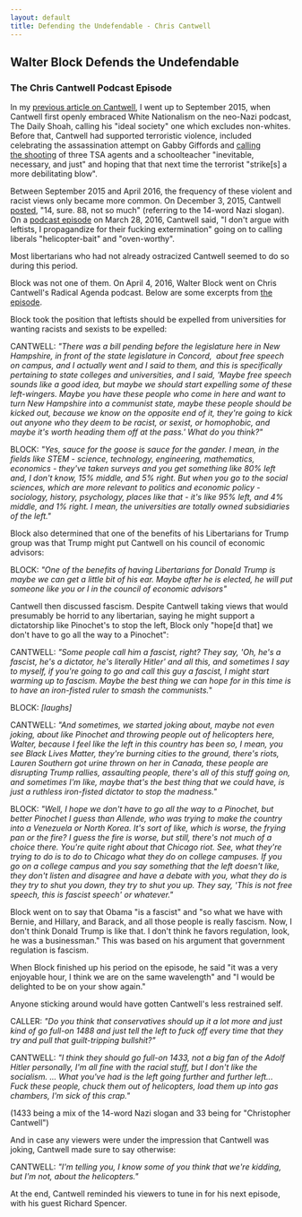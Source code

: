```yaml
---
layout: default
title: Defending the Undefendable - Chris Cantwell
---
```

<div class="article">
<h2>Walter Block Defends the Undefendable</h2>
<h3>The Chris Cantwell Podcast Episode</h3>
<p>In my <a href="https://neoliberalcaucus.github.io/2020/06/17/chris-cantwell.html">previous article on Cantwell</a>, I went up to September 2015, when Cantwell first openly embraced White Nationalism on the neo-Nazi podcast, The Daily Shoah, calling his "ideal society" one which excludes non-whites. Before that, Cantwell had supported terroristic violence, included celebrating the assassination attempt on Gabby Giffords and <a href="https://web.archive.org/web/20140301182310/http://www.christophercantwell.com/2013/11/05/at-least-paul-ciancia-wasnt-a-sheep/">calling the&nbsp;shooting</a> of three TSA agents and a schoolteacher "inevitable, necessary, and just" and hoping that that next time the terrorist "strike[s] a more debilitating blow".</p>
<p>Between September 2015 and April 2016, the frequency of these violent and racist views only became more common. On December 3, 2015, Cantwell <a href="https://neoliberalcaucus.github.io/images/cantwell_14_words.png">posted</a>, "14, sure. 88, not so much" (referring to the 14-word Nazi slogan). On a <a href="https://ia803108.us.archive.org/1/items/RadicalAgendaArchive/EP121%20-%20Discrimination.mp3">podcast episode</a> on March 28, 2016, Cantwell said, "I don't argue with leftists, I propagandize for their fucking extermination" going on to calling liberals&nbsp;"helicopter-bait" and "oven-worthy".</p>
<p>Most libertarians who had not already ostracized Cantwell seemed to do so during this period.</p>
<p>Block was not one of them.&nbsp;On April 4, 2016, Walter Block went on Chris Cantwell's Radical Agenda podcast. Below are some excerpts from <a href="https://ia803108.us.archive.org/1/items/RadicalAgendaArchive/EP124%20-%20Walter%20Block.mp3">the episode</a>.</p>
<p>Block took the position that leftists should be expelled from universities for wanting racists and sexists to be expelled:</p>
<p>CANTWELL: <em>"There was a bill pending before the legislature here in New Hampshire, in front of the state legislature in Concord,&nbsp; about free speech on campus, and I actually went and I said to them, and this is specifically pertaining to state colleges and universities, and I said, 'Maybe free speech sounds like a good idea, but maybe we should start expelling some of these left-wingers. Maybe you have these people who come in here and want to turn New Hampshire into a communist state, maybe these people should be kicked out, because we know on the opposite end of it, they're going to kick out anyone who they deem to be racist, or sexist, or homophobic, and maybe it's worth heading them off at the pass.' What do you think?"</em></p>
<p>BLOCK: <em>"Yes, sauce for the goose is sauce for the gander. I mean, in the fields like STEM - science, technology, engineering, mathematics, economics - they've taken surveys and you get something like 80% left and, I don't know, 15% middle, and 5% right. But when you go to the social sciences, which are more relevant to politics and economic policy - sociology, history, psychology, places like that - it's like 95% left, and 4% middle, and 1% right. I mean, the universities are totally owned subsidiaries of the left."</em></p>
<p>Block also determined that one of the benefits of his Libertarians for Trump group was that Trump might put Cantwell on his council of economic advisors:</p>
<p>BLOCK: <em>"One of the benefits of having Libertarians for Donald Trump is maybe we can get a little bit of his ear. Maybe after he is elected, he will put someone like you or I in the council of economic advisors"</em></p>
<p>Cantwell then discussed fascism. Despite Cantwell taking views that would presumably be horrid to any libertarian, saying he might support a dictatorship like Pinochet's to stop the left, Block only "hope[d that] we don't have to go all the way to a Pinochet":</p>
<p>CANTWELL:<em>&nbsp;"Some people call him a fascist, right? They say, 'Oh, he's a fascist, he's a dictator, he's literally Hitler' and all this, and sometimes I say to myself, if you're going to go and call this guy a fascist, I might start warming up to fascism. Maybe the best thing we can hope for in this time is to have an iron-fisted ruler to smash the communists.</em>"</p>
<p>BLOCK: <em>[laughs]</em></p>
<p>CANTWELL: <em>"And sometimes, we started joking about, maybe not even joking, about like Pinochet and throwing people out of helicopters here, Walter, because I feel like the left in this country has been so, I mean, you see Black Lives Matter, they're burning cities to the ground, there's riots, Lauren Southern got urine thrown on her in Canada, these people are disrupting Trump rallies, assaulting people, there's all of this stuff going on, and sometimes I'm like, maybe that's the best thing that we could have, is just a ruthless iron-fisted dictator to stop the madness."</em></p>
<p>BLOCK: <em>"Well, I hope we don't have to go all the way to a Pinochet, but better Pinochet I guess than Allende, who was trying to make the country into a Venezuela or North Korea. It's sort of like, which is worse, the frying pan or the fire? I guess the fire is worse, but still, there's not much of a choice there. You're quite right about that Chicago riot. See, what they're trying to do is to do to Chicago what they do on college campuses. If you go on a college campus and you say something that the left doesn't like, they don't listen and disagree and have a debate with you, what they do is they try to shut you down, they try to shut you up. They say, 'This is not free speech, this is fascist speech' or whatever."</em></p>
<p>Block went on to say that Obama "is a fascist" and "so what we have with Bernie, and Hillary, and Barack, and all those people is really fascism. Now, I don't think Donald Trump is like that. I don't think he favors regulation, look, he was a businessman." This was based on his argument that government regulation is fascism.</p>
<p>When Block finished up his period on the episode, he said "it was a very enjoyable hour, I think we are on the same wavelength" and "I would be delighted to be on your show again."</p>
<p>Anyone sticking around would have gotten Cantwell's less restrained self.</p>
<p>CALLER: <em>"Do you think that conservatives should up it a lot more and just kind of go full-on 1488 and just tell the left to fuck off every time that they try and pull that guilt-tripping bullshit?"</em></p>
<p>CANTWELL: <em>"I think they should go full-on 1433, not a big fan of the Adolf Hitler personally, I'm all fine with the racial stuff, but I don't like the socialism. ... What you've had is the left going further and further left... Fuck these people, chuck them out of helicopters, load them up into gas chambers, I'm sick of this crap."</em></p>
<p>(1433 being a mix of the 14-word Nazi slogan and 33 being for "Christopher Cantwell")</p>
<p>And in case any viewers were under the impression that Cantwell was joking, Cantwell made sure to say otherwise:</p>
<p>CANTWELL: <em>"I'm telling you, I know some of you think that we're kidding, but I'm not, about the helicopters."</em></p>
<p>At the end, Cantwell reminded his viewers to tune in for his next episode, with his guest Richard Spencer.</p>
</div>